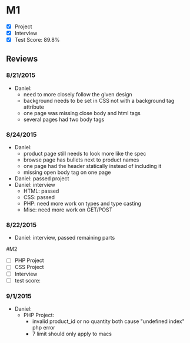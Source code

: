 # M1

- [x] Project
- [x] Interview
- [x] Test Score: 89.8%

## Reviews

### 8/21/2015
- Daniel:
  - need to more closely follow the given design
  - background needs to be set in CSS not with a background tag attribute
  - one page was missing close body and html tags
  - several pages had two body tags

### 8/24/2015
- Daniel:
  - product page still needs to look more like the spec
  - browse page has bullets next to product names
  - one page had the header statically instead of including it
  - missing open body tag on one page
- Daniel: passed project
- Daniel: interview
  - HTML: passed
  - CSS: passed
  - PHP: need more work on types and type casting
  - Misc: need more work on GET/POST

### 8/22/2015
- Daniel: interview, passed remaining parts

#M2

- [ ] PHP Project
- [ ] CSS Project
- [ ] Interview
- [ ] test score:

### 9/1/2015
- Daniel:
  - PHP Project:
    - invalid product_id or no quantity both cause "undefined index" php error
    - 7 limit should only apply to macs

